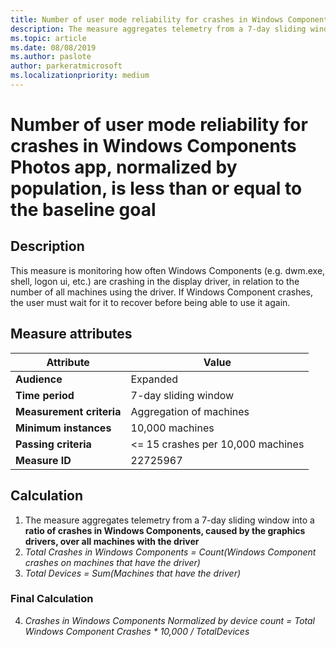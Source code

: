```yaml
---
title: Number of user mode reliability for crashes in Windows Components, normalized by population, is less than or equal to the baseline goal
description: The measure aggregates telemetry from a 7-day sliding window into a ratio of crashes in Microsoft Components, caused by the graphics drivers, over total runtime in years 
ms.topic: article
ms.date: 08/08/2019
ms.author: paslote
author: parkeratmicrosoft
ms.localizationpriority: medium
---
```


# Number of user mode reliability for crashes in Windows Components Photos app, normalized by population, is less than or equal to the baseline goal

## Description

This measure is monitoring how often Windows Components (e.g. dwm.exe, shell, logon ui, etc.) are crashing in the display driver, in relation to the number of all machines using the driver. If Windows Component crashes, the user must wait for it to recover before being able to use it again.

## Measure attributes

|Attribute|Value|
|----|----|
|**Audience**|Expanded|
|**Time period**|7-day sliding window|
|**Measurement criteria**|Aggregation of machines|
|**Minimum instances**|10,000 machines|
|**Passing criteria**|<= 15 crashes per 10,000 machines|
|**Measure ID**|22725967|

## Calculation

1. The measure aggregates telemetry from a 7-day sliding window into a **ratio of crashes in Windows Components, caused by the graphics drivers, over all machines with the driver**
2. *Total Crashes in Windows Components = Count(Windows Component crashes on machines that have the driver)*
3. *Total Devices = Sum(Machines that have the driver)*

### Final Calculation 

4. *Crashes in Windows Components Normalized by device count = Total Windows Component Crashes * 10,000 / TotalDevices*
